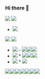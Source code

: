 ### Hi there 👋
<img src="https://img.shields.io/badge/HTML-red?style=flat-square&logo=HTML5&logoColor=white"/> 



<img src="https://img.shields.io/badge/CSS-blue?style=flat-square&logo=CSS3&logoColor=white"/> 

* <img src="https://img.shields.io/badge/Sass-CC6699?style=flat-square&logo=Sass&logoColor=white"/> 



<img src="https://img.shields.io/badge/JavaSript-yellow?style=flat-square&logo=JavaScript&logoColor=white"/> <img src="https://img.shields.io/badge/TypeScript-blue?style=flat-square&logo=TypeScript&logoColor=white"/>

* <img src="https://img.shields.io/badge/Vue-4FC08D?style=flat-square&logo=Vue.js&logoColor=white"/>
  - <img src="https://img.shields.io/badge/Tailwind CSS-38B2AC?style=flat-square&logo=Tailwind CSS&logoColor=white"/><img src="https://img.shields.io/badge/Vuex-green?style=flat-square&logo=Vue.js&logoColor=white"/><img src="https://img.shields.io/badge/Vuetify-1867C0?style=flat-square&logo=Vuetify&logoColor=white"/>

* <img src="https://img.shields.io/badge/React-blue?style=flat-square&logo=React&logoColor=white"/> 
  * <img src="https://img.shields.io/badge/MobX-FF9955?style=flat-square&logo=MobX&logoColor=white"/><img src="https://img.shields.io/badge/Redux-764ABC?style=flat-square&logo=Redux&logoColor=white"/><img src="https://img.shields.io/badge/Redux toolkit-764ABC?style=flat-square&logo=Redux&logoColor=white"/>
* <img src="https://img.shields.io/badge/Node.js-green?style=flat-square&logo=Node.js&logoColor=white"/>  
  * <img src="https://img.shields.io/badge/Express-000000?style=flat-square&logo=Express&logoColor=white"/> 

<img src="https://img.shields.io/badge/MySql-informational?style=flat-square&logo=MySQL&logoColor=white"/><img src="https://img.shields.io/badge/Docker-2496ED?style=flat-square&logo=Docker&logoColor=white"/><img src="https://img.shields.io/badge/GraphQL-E434AA?style=flat-square&logo=GraphQL&logoColor=white"/><img src="https://img.shields.io/badge/Prisma-2D3748?style=flat-square&logo=Prisma&logoColor=white"/><img src="https://img.shields.io/badge/Redis-DC382D?style=flat-square&logo=Redis&logoColor=white"/><img src="https://img.shields.io/badge/Java-007396?style=flat-square&logo=Java&logoColor=white"/><img src="https://img.shields.io/badge/Storybook-FF4785?style=flat-square&logo=Storybook&logoColor=white"/>





